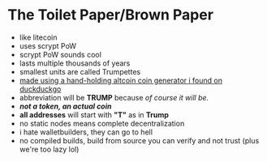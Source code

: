 # The Toilet Paper/Brown Paper

* like litecoin
* uses scrypt PoW
* scrypt PoW sounds cool
* lasts multiple thousands of years
* smallest units are called Trumpettes
* [made using a hand-holding altcoin coin generator i found on duckduckgo](https://github.com/saivnct/altcoin-generator)
* abbreviation will be **TRUMP** because *of course it will be.*
* ***not a token, an actual coin***
* **all addresses** will start with **"T"** as in **Trump**
* no static nodes means complete decentralization
* i hate walletbuilders, they can go to hell
* no compiled builds, build from source you can verify and not trust (plus we're too lazy lol)
